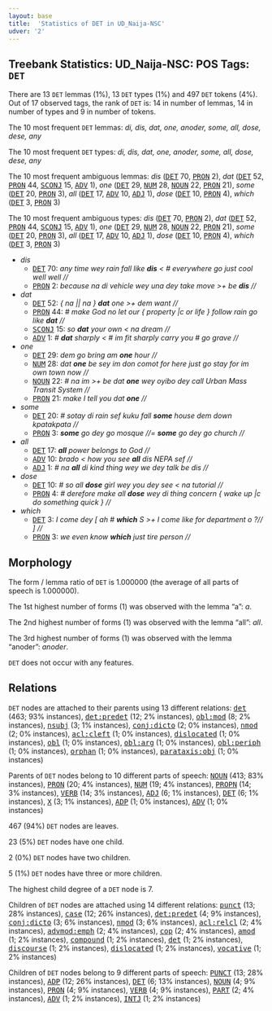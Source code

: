 ```yaml
---
layout: base
title:  'Statistics of DET in UD_Naija-NSC'
udver: '2'
---
```


## Treebank Statistics: UD_Naija-NSC: POS Tags: `DET`

There are 13 `DET` lemmas (1%), 13 `DET` types (1%) and 497 `DET` tokens (4%).
Out of 17 observed tags, the rank of `DET` is: 14 in number of lemmas, 14 in number of types and 9 in number of tokens.

The 10 most frequent `DET` lemmas: <em>di, dis, dat, one, anoder, some, all, dose, dese, any</em>

The 10 most frequent `DET` types:  <em>di, dis, dat, one, anoder, some, all, dose, dese, any</em>

The 10 most frequent ambiguous lemmas: <em>dis</em> (<tt><a href="pcm_nsc-pos-DET.html">DET</a></tt> 70, <tt><a href="pcm_nsc-pos-PRON.html">PRON</a></tt> 2), <em>dat</em> (<tt><a href="pcm_nsc-pos-DET.html">DET</a></tt> 52, <tt><a href="pcm_nsc-pos-PRON.html">PRON</a></tt> 44, <tt><a href="pcm_nsc-pos-SCONJ.html">SCONJ</a></tt> 15, <tt><a href="pcm_nsc-pos-ADV.html">ADV</a></tt> 1), <em>one</em> (<tt><a href="pcm_nsc-pos-DET.html">DET</a></tt> 29, <tt><a href="pcm_nsc-pos-NUM.html">NUM</a></tt> 28, <tt><a href="pcm_nsc-pos-NOUN.html">NOUN</a></tt> 22, <tt><a href="pcm_nsc-pos-PRON.html">PRON</a></tt> 21), <em>some</em> (<tt><a href="pcm_nsc-pos-DET.html">DET</a></tt> 20, <tt><a href="pcm_nsc-pos-PRON.html">PRON</a></tt> 3), <em>all</em> (<tt><a href="pcm_nsc-pos-DET.html">DET</a></tt> 17, <tt><a href="pcm_nsc-pos-ADV.html">ADV</a></tt> 10, <tt><a href="pcm_nsc-pos-ADJ.html">ADJ</a></tt> 1), <em>dose</em> (<tt><a href="pcm_nsc-pos-DET.html">DET</a></tt> 10, <tt><a href="pcm_nsc-pos-PRON.html">PRON</a></tt> 4), <em>which</em> (<tt><a href="pcm_nsc-pos-DET.html">DET</a></tt> 3, <tt><a href="pcm_nsc-pos-PRON.html">PRON</a></tt> 3)

The 10 most frequent ambiguous types:  <em>dis</em> (<tt><a href="pcm_nsc-pos-DET.html">DET</a></tt> 70, <tt><a href="pcm_nsc-pos-PRON.html">PRON</a></tt> 2), <em>dat</em> (<tt><a href="pcm_nsc-pos-DET.html">DET</a></tt> 52, <tt><a href="pcm_nsc-pos-PRON.html">PRON</a></tt> 44, <tt><a href="pcm_nsc-pos-SCONJ.html">SCONJ</a></tt> 15, <tt><a href="pcm_nsc-pos-ADV.html">ADV</a></tt> 1), <em>one</em> (<tt><a href="pcm_nsc-pos-DET.html">DET</a></tt> 29, <tt><a href="pcm_nsc-pos-NUM.html">NUM</a></tt> 28, <tt><a href="pcm_nsc-pos-NOUN.html">NOUN</a></tt> 22, <tt><a href="pcm_nsc-pos-PRON.html">PRON</a></tt> 21), <em>some</em> (<tt><a href="pcm_nsc-pos-DET.html">DET</a></tt> 20, <tt><a href="pcm_nsc-pos-PRON.html">PRON</a></tt> 3), <em>all</em> (<tt><a href="pcm_nsc-pos-DET.html">DET</a></tt> 17, <tt><a href="pcm_nsc-pos-ADV.html">ADV</a></tt> 10, <tt><a href="pcm_nsc-pos-ADJ.html">ADJ</a></tt> 1), <em>dose</em> (<tt><a href="pcm_nsc-pos-DET.html">DET</a></tt> 10, <tt><a href="pcm_nsc-pos-PRON.html">PRON</a></tt> 4), <em>which</em> (<tt><a href="pcm_nsc-pos-DET.html">DET</a></tt> 3, <tt><a href="pcm_nsc-pos-PRON.html">PRON</a></tt> 3)


* <em>dis</em>
  * <tt><a href="pcm_nsc-pos-DET.html">DET</a></tt> 70: <em>any time wey rain fall like <b>dis</b> < # everywhere go just cool well well //</em>
  * <tt><a href="pcm_nsc-pos-PRON.html">PRON</a></tt> 2: <em>because na di vehicle wey una dey take move >+ be <b>dis</b> //</em>
* <em>dat</em>
  * <tt><a href="pcm_nsc-pos-DET.html">DET</a></tt> 52: <em>{ na || na } <b>dat</b> one >+ dem want //</em>
  * <tt><a href="pcm_nsc-pos-PRON.html">PRON</a></tt> 44: <em># make God no let our { property |c or life } follow rain go like <b>dat</b> //</em>
  * <tt><a href="pcm_nsc-pos-SCONJ.html">SCONJ</a></tt> 15: <em>so <b>dat</b> your own < na dream //</em>
  * <tt><a href="pcm_nsc-pos-ADV.html">ADV</a></tt> 1: <em># <b>dat</b> sharply < # im fit sharply carry you # go grave //</em>
* <em>one</em>
  * <tt><a href="pcm_nsc-pos-DET.html">DET</a></tt> 29: <em>dem go bring am <b>one</b> hour //</em>
  * <tt><a href="pcm_nsc-pos-NUM.html">NUM</a></tt> 28: <em>dat <b>one</b> be sey im don comot for here just go stay for im own town now //</em>
  * <tt><a href="pcm_nsc-pos-NOUN.html">NOUN</a></tt> 22: <em># na im >+ be dat <b>one</b> wey oyibo dey call Urban Mass Transit System //</em>
  * <tt><a href="pcm_nsc-pos-PRON.html">PRON</a></tt> 21: <em>make I tell you dat <b>one</b> //</em>
* <em>some</em>
  * <tt><a href="pcm_nsc-pos-DET.html">DET</a></tt> 20: <em># sotay di rain sef kuku fall <b>some</b> house dem down kpatakpata //</em>
  * <tt><a href="pcm_nsc-pos-PRON.html">PRON</a></tt> 3: <em><b>some</b> go dey go mosque //= <b>some</b> go dey go church //</em>
* <em>all</em>
  * <tt><a href="pcm_nsc-pos-DET.html">DET</a></tt> 17: <em><b>all</b> power belongs to God //</em>
  * <tt><a href="pcm_nsc-pos-ADV.html">ADV</a></tt> 10: <em>brado < how you see <b>all</b> dis NEPA sef //</em>
  * <tt><a href="pcm_nsc-pos-ADJ.html">ADJ</a></tt> 1: <em># na <b>all</b> di kind thing wey we dey talk be dis //</em>
* <em>dose</em>
  * <tt><a href="pcm_nsc-pos-DET.html">DET</a></tt> 10: <em># so all <b>dose</b> girl wey you dey see < na tutorial //</em>
  * <tt><a href="pcm_nsc-pos-PRON.html">PRON</a></tt> 4: <em># derefore make all <b>dose</b> wey di thing concern { wake up |c do something quick } //</em>
* <em>which</em>
  * <tt><a href="pcm_nsc-pos-DET.html">DET</a></tt> 3: <em>I come dey [ ah # <b>which</b> S >+ I come like for department o ?// ] //</em>
  * <tt><a href="pcm_nsc-pos-PRON.html">PRON</a></tt> 3: <em>we even know <b>which</b> just tire person //</em>

## Morphology

The form / lemma ratio of `DET` is 1.000000 (the average of all parts of speech is 1.000000).

The 1st highest number of forms (1) was observed with the lemma “a”: <em>a</em>.

The 2nd highest number of forms (1) was observed with the lemma “all”: <em>all</em>.

The 3rd highest number of forms (1) was observed with the lemma “anoder”: <em>anoder</em>.

`DET` does not occur with any features.


## Relations

`DET` nodes are attached to their parents using 13 different relations: <tt><a href="pcm_nsc-dep-det.html">det</a></tt> (463; 93% instances), <tt><a href="pcm_nsc-dep-det-predet.html">det:predet</a></tt> (12; 2% instances), <tt><a href="pcm_nsc-dep-obl-mod.html">obl:mod</a></tt> (8; 2% instances), <tt><a href="pcm_nsc-dep-nsubj.html">nsubj</a></tt> (3; 1% instances), <tt><a href="pcm_nsc-dep-conj-dicto.html">conj:dicto</a></tt> (2; 0% instances), <tt><a href="pcm_nsc-dep-nmod.html">nmod</a></tt> (2; 0% instances), <tt><a href="pcm_nsc-dep-acl-cleft.html">acl:cleft</a></tt> (1; 0% instances), <tt><a href="pcm_nsc-dep-dislocated.html">dislocated</a></tt> (1; 0% instances), <tt><a href="pcm_nsc-dep-obl.html">obl</a></tt> (1; 0% instances), <tt><a href="pcm_nsc-dep-obl-arg.html">obl:arg</a></tt> (1; 0% instances), <tt><a href="pcm_nsc-dep-obl-periph.html">obl:periph</a></tt> (1; 0% instances), <tt><a href="pcm_nsc-dep-orphan.html">orphan</a></tt> (1; 0% instances), <tt><a href="pcm_nsc-dep-parataxis-obj.html">parataxis:obj</a></tt> (1; 0% instances)

Parents of `DET` nodes belong to 10 different parts of speech: <tt><a href="pcm_nsc-pos-NOUN.html">NOUN</a></tt> (413; 83% instances), <tt><a href="pcm_nsc-pos-PRON.html">PRON</a></tt> (20; 4% instances), <tt><a href="pcm_nsc-pos-NUM.html">NUM</a></tt> (19; 4% instances), <tt><a href="pcm_nsc-pos-PROPN.html">PROPN</a></tt> (14; 3% instances), <tt><a href="pcm_nsc-pos-VERB.html">VERB</a></tt> (14; 3% instances), <tt><a href="pcm_nsc-pos-ADJ.html">ADJ</a></tt> (6; 1% instances), <tt><a href="pcm_nsc-pos-DET.html">DET</a></tt> (6; 1% instances), <tt><a href="pcm_nsc-pos-X.html">X</a></tt> (3; 1% instances), <tt><a href="pcm_nsc-pos-ADP.html">ADP</a></tt> (1; 0% instances), <tt><a href="pcm_nsc-pos-ADV.html">ADV</a></tt> (1; 0% instances)

467 (94%) `DET` nodes are leaves.

23 (5%) `DET` nodes have one child.

2 (0%) `DET` nodes have two children.

5 (1%) `DET` nodes have three or more children.

The highest child degree of a `DET` node is 7.

Children of `DET` nodes are attached using 14 different relations: <tt><a href="pcm_nsc-dep-punct.html">punct</a></tt> (13; 28% instances), <tt><a href="pcm_nsc-dep-case.html">case</a></tt> (12; 26% instances), <tt><a href="pcm_nsc-dep-det-predet.html">det:predet</a></tt> (4; 9% instances), <tt><a href="pcm_nsc-dep-conj-dicto.html">conj:dicto</a></tt> (3; 6% instances), <tt><a href="pcm_nsc-dep-nmod.html">nmod</a></tt> (3; 6% instances), <tt><a href="pcm_nsc-dep-acl-relcl.html">acl:relcl</a></tt> (2; 4% instances), <tt><a href="pcm_nsc-dep-advmod-emph.html">advmod:emph</a></tt> (2; 4% instances), <tt><a href="pcm_nsc-dep-cop.html">cop</a></tt> (2; 4% instances), <tt><a href="pcm_nsc-dep-amod.html">amod</a></tt> (1; 2% instances), <tt><a href="pcm_nsc-dep-compound.html">compound</a></tt> (1; 2% instances), <tt><a href="pcm_nsc-dep-det.html">det</a></tt> (1; 2% instances), <tt><a href="pcm_nsc-dep-discourse.html">discourse</a></tt> (1; 2% instances), <tt><a href="pcm_nsc-dep-dislocated.html">dislocated</a></tt> (1; 2% instances), <tt><a href="pcm_nsc-dep-vocative.html">vocative</a></tt> (1; 2% instances)

Children of `DET` nodes belong to 9 different parts of speech: <tt><a href="pcm_nsc-pos-PUNCT.html">PUNCT</a></tt> (13; 28% instances), <tt><a href="pcm_nsc-pos-ADP.html">ADP</a></tt> (12; 26% instances), <tt><a href="pcm_nsc-pos-DET.html">DET</a></tt> (6; 13% instances), <tt><a href="pcm_nsc-pos-NOUN.html">NOUN</a></tt> (4; 9% instances), <tt><a href="pcm_nsc-pos-PRON.html">PRON</a></tt> (4; 9% instances), <tt><a href="pcm_nsc-pos-VERB.html">VERB</a></tt> (4; 9% instances), <tt><a href="pcm_nsc-pos-PART.html">PART</a></tt> (2; 4% instances), <tt><a href="pcm_nsc-pos-ADV.html">ADV</a></tt> (1; 2% instances), <tt><a href="pcm_nsc-pos-INTJ.html">INTJ</a></tt> (1; 2% instances)

